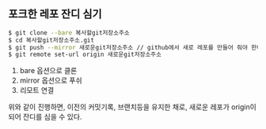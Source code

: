 ## 포크한 레포 잔디 심기

```bash
$ git clone --bare 복사할git저장소주소
$ cd 복사할git저장소주소.git
$ git push --mirror 새로운git저장소주소 // github에서 새로 레포를 만들어 줘야 한다
$ git remote set-url origin 새로운git저장소주소
```

1. bare 옵션으로 클론
2. mirror 옵션으로 푸쉬
3. 리모트 연결

위와 같이 진행하면, 이전의 커밋기록, 브랜치등을 유지한 채로, 새로운 레포가 origin이 되어 잔디를 심을 수 있다.
